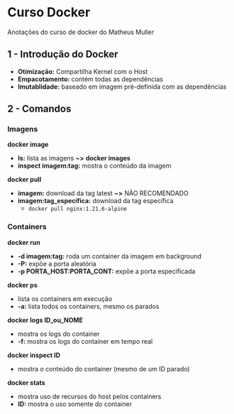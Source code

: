 # Curso Docker
Anotações do curso de docker do Matheus Muller

## 1 - Introdução do Docker
* **Otimização:** Compartilha Kernel com o Host
* **Empacotamento:** contém todas as dependências
* **Imutablidade:** baseado em imagem pré-definida com as dependências

## 2 - Comandos
### Imagens
**docker image**
* **ls:** lista as imagens **~>** **docker images**
* **inspect imagem:tag:** mostra o conteúdo da imagem

**docker pull**
* **imagem:** download da tag latest **~>** NÃO RECOMENDADO
* **imagem:tag_específica:** download da tag específica
    * `docker pull nginx:1.21.6-alpine`

### Containers
**docker run**

* **-d imagem:tag:** roda um container da imagem em background
* **-P:** expõe a porta aleatória
* **-p PORTA_HOST:PORTA_CONT:** expõe a porta especificada

**docker ps**
* lista os containers em execução
* **-a:** lista todos os containers, mesmo os parados

**docker logs ID_ou_NOME**
* mostra os logs do container
* **-f:** mostra os logs do container em tempo real

**docker inspect ID**
* mostra o conteúdo do container (mesmo de um ID parado)

**docker stats**
* mostra uso de recursos do host pelos containers
* **ID:** mostra o uso somente do container